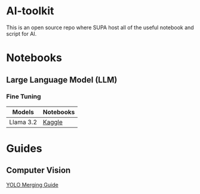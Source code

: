 # AI-toolkit
This is an open source repo where SUPA host all of the useful notebook and script for AI.

# Notebooks
## Large Language Model (LLM)
### Fine Tuning
| Models  | Notebooks |
| ------------- | ------------- |
| Llama 3.2  | [Kaggle](https://www.kaggle.com/code/weiwen21/llm-fine-tune-demo)  |

# Guides
## Computer Vision
[YOLO Merging Guide](https://outline.supahands.xyz/s/4ab752c0-038b-4d8d-8b88-c8c59f8508b9)
